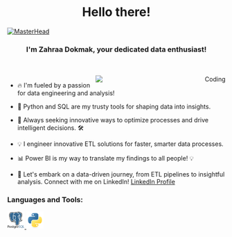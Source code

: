 <h1 align="center"> Hello there! </h1>

[![MasterHead](https://e6websolutions.com/assets/our-images/Investor%20presentation.gif)](https://rishavchanda.io)

<h3 align="center">I'm Zahraa Dokmak, your dedicated data enthusiast!</h3>

<p align="right"> 
  <br></br>
  <img align="right" alt="Coding" width="300" src="https://media0.giphy.com/media/v1.Y2lkPTc5MGI3NjExZjhycWt4cDU1N3gzd2psaHU0ZWs4YnpnYjFrNTc2dXh0a3I3b2xvNCZlcD12MV9pbnRlcm5hbF9naWZfYnlfaWQmY3Q9Zw/JWuBH9rCO2uZuHBFpm/giphy.gif">
</p>

- 🔥 I'm fueled by a passion for data engineering and analysis!

- 🐍 Python and SQL are my trusty tools for shaping data into insights.

- 🤝 Always seeking innovative ways to optimize processes and drive intelligent decisions. 🛠️

- 💡 I engineer innovative ETL solutions for faster, smarter data processes.

- 📊 Power BI is my way to translate my findings to all people! 💡

- 🚀 Let's embark on a data-driven journey, from ETL pipelines to insightful analysis. Connect with me on LinkedIn! [LinkedIn Profile](https://www.linkedin.com/in/zahraa-dokmak-87b8aa287/)


<h3 align="left">Languages and Tools:</h3>
<p align="left">
  <a href="https://www.postgresql.org" target="_blank" rel="noreferrer"> <img src="https://raw.githubusercontent.com/devicons/devicon/master/icons/postgresql/postgresql-original-wordmark.svg" alt="postgresql" width="40" height="40"/> </a>
  <a href="https://www.python.org" target="_blank" rel="noreferrer"> <img src="https://raw.githubusercontent.com/devicons/devicon/master/icons/python/python-original.svg" alt="python" width="40" height="40"/> </a>
</p>
